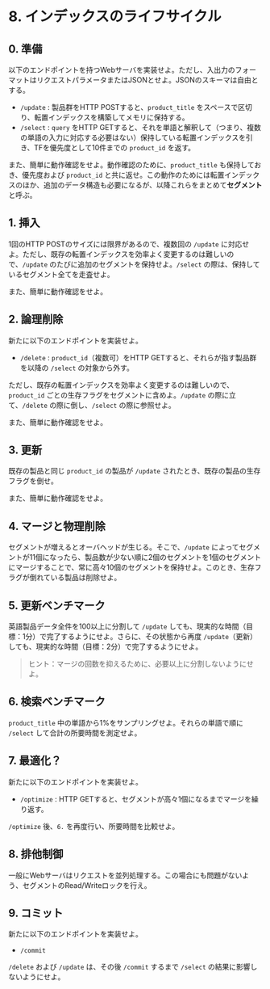 # 8. インデックスのライフサイクル

## 0. 準備

以下のエンドポイントを持つWebサーバを実装せよ。ただし、入出力のフォーマットはリクエストパラメータまたはJSONとせよ。JSONのスキーマは自由とする。

- `/update` : 製品群をHTTP POSTすると、`product_title` をスペースで区切り、転置インデックスを構築してメモリに保持する。
- `/select` : `query` をHTTP GETすると、それを単語と解釈して（つまり、複数の単語の入力に対応する必要はない）保持している転置インデックスを引き、TFを優先度として10件までの `product_id` を返す。

また、簡単に動作確認をせよ。動作確認のために、`product_title` も保持しておき、優先度および `product_id` と共に返せ。この動作のためには転置インデックスのほか、追加のデータ構造も必要になるが、以降これらをまとめて**セグメント**と呼ぶ。

## 1. 挿入

1回のHTTP POSTのサイズには限界があるので、複数回の `/update` に対応せよ。ただし、既存の転置インデックスを効率よく変更するのは難しいので、`/update` のたびに追加のセグメントを保持せよ。`/select` の際は、保持しているセグメント全てを走査せよ。

また、簡単に動作確認をせよ。

## 2. 論理削除

新たに以下のエンドポイントを実装せよ。

- `/delete` : `product_id`（複数可）をHTTP GETすると、それらが指す製品群を以降の `/select` の対象から外す。

ただし、既存の転置インデックスを効率よく変更するのは難しいので、`product_id` ごとの生存フラグをセグメントに含めよ。`/update` の際に立て、`/delete` の際に倒し、`/select` の際に参照せよ。

また、簡単に動作確認をせよ。

## 3. 更新

既存の製品と同じ `product_id` の製品が `/update` されたとき、既存の製品の生存フラグを倒せ。

また、簡単に動作確認をせよ。

## 4. マージと物理削除

セグメントが増えるとオーバヘッドが生じる。そこで、`/update` によってセグメントが11個になったら、製品数が少ない順に2個のセグメントを1個のセグメントにマージすることで、常に高々10個のセグメントを保持せよ。このとき、生存フラグが倒れている製品は削除せよ。

## 5. 更新ベンチマーク

英語製品データ全件を100以上に分割して `/update` しても、現実的な時間（目標：1分）で完了するようにせよ。さらに、その状態から再度 `/update`（更新）しても、現実的な時間（目標：2分）で完了するようにせよ。

> ヒント：マージの回数を抑えるために、必要以上に分割しないようにせよ。

## 6. 検索ベンチマーク

`product_title` 中の単語から1%をサンプリングせよ。それらの単語で順に `/select` して合計の所要時間を測定せよ。

## 7. 最適化？

新たに以下のエンドポイントを実装せよ。

- `/optimize` : HTTP GETすると、セグメントが高々1個になるまでマージを繰り返す。

`/optimize` 後、`6.` を再度行い、所要時間を比較せよ。

## 8. 排他制御

一般にWebサーバはリクエストを並列処理する。この場合にも問題がないよう、セグメントのRead/Writeロックを行え。

## 9. コミット

新たに以下のエンドポイントを実装せよ。

- `/commit`

`/delete` および `/update` は、その後 `/commit` するまで `/select` の結果に影響しないようにせよ。
